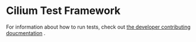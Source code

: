 # Cilium Test Framework

For information about how to run tests, check out [the developer contributing doucmentation](../Documentation/contributing.rst) .
